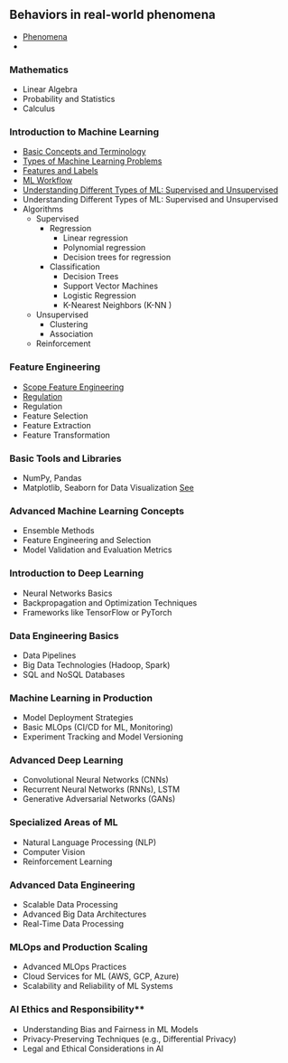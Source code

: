 
## Behaviors in real-world phenomena
- [Phenomena](./phenomena-ml.md)
- 

### Mathematics

- Linear Algebra
- Probability and Statistics
- Calculus

### Introduction to Machine Learning

- [Basic Concepts and Terminology](./introduction-ml.md)
- [Types of Machine Learning Problems](./type-ml-problems.md)
- [Features and Labels](./feature-and-label-ml.md)
- [ML Workflow](./workflow-ml.md)
- [Understanding Different Types of ML: Supervised and Unsupervised](./uml-sml-types.md)
- Understanding Different Types of ML: Supervised and Unsupervised
- Algorithms
  - Supervised
    - Regression
      - Linear regression
      - Polynomial regression
      - Decision trees for regression
    - Classification
      - Decision Trees
      - Support Vector Machines
      - Logistic Regression
      - K-Nearest Neighbors (K-NN  )
  - Unsupervised
    - Clustering
    - Association
  - Reinforcement

### Feature Engineering

- [Scope Feature Engineering](./scope-feature-eng.md)
- [Regulation](./regulation-ml.md)
- Regulation
- Feature Selection
- Feature Extraction
- Feature Transformation

### Basic Tools and Libraries

- NumPy, Pandas
- Matplotlib, Seaborn for Data Visualization [See](./matplotlib-seaborn.md)

### Advanced Machine Learning Concepts

- Ensemble Methods
- Feature Engineering and Selection
- Model Validation and Evaluation Metrics

### Introduction to Deep Learning

- Neural Networks Basics
- Backpropagation and Optimization Techniques
- Frameworks like TensorFlow or PyTorch

### Data Engineering Basics

- Data Pipelines
- Big Data Technologies (Hadoop, Spark)
- SQL and NoSQL Databases

### Machine Learning in Production

- Model Deployment Strategies
- Basic MLOps (CI/CD for ML, Monitoring)
- Experiment Tracking and Model Versioning

### Advanced Deep Learning

- Convolutional Neural Networks (CNNs)
- Recurrent Neural Networks (RNNs), LSTM
- Generative Adversarial Networks (GANs)

### Specialized Areas of ML

- Natural Language Processing (NLP)
- Computer Vision
- Reinforcement Learning

### Advanced Data Engineering 

- Scalable Data Processing
- Advanced Big Data Architectures
- Real-Time Data Processing

### MLOps and Production Scaling

- Advanced MLOps Practices
- Cloud Services for ML (AWS, GCP, Azure)
- Scalability and Reliability of ML Systems

### AI Ethics and Responsibility**

- Understanding Bias and Fairness in ML Models
- Privacy-Preserving Techniques (e.g., Differential Privacy)
- Legal and Ethical Considerations in AI
